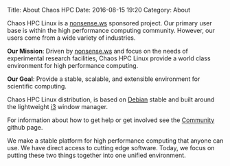 Title: About Chaos HPC
Date: 2016-08-15 19:20
Category: About

Chaos HPC Linux is a [nonsense.ws](https://nonsense.ws) sponsored project. Our primary user base is within the high performance computing community. However, our users come from a wide variety of industries.

**Our Mission**: Driven by [nonsense.ws](https://nonsense.ws) and focus on the needs of experimental research facilities, Chaos HPC Linux provide a world class environment for high performance computing.

**Our Goal**: Provide a stable, scalable, and extensible environment for scientific computing.

Chaos HPC Linux distribution, is based on [Debian](https://www.debian.org/) stable and built around the lightweight [i3](https://i3wm.org/docs/) window manager.

For information about how to get help or get involved see the [Community](https://github.com/iofun/chaos) github page.

We make a stable platform for high performance computing that anyone can use.  We have direct access to cutting edge software. Today, we focus on putting these two things together into one unified environment.
